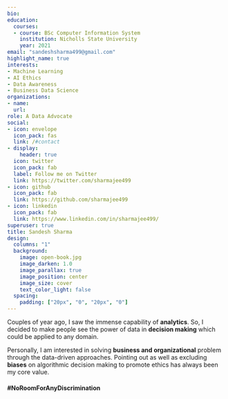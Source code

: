 ```yaml
---
bio: 
education:
  courses:
  - course: BSc Computer Information System 
    institution: Nicholls State University
    year: 2021
email: "sandeshsharma499@gmail.com"
highlight_name: true
interests:
- Machine Learning
- AI Ethics
- Data Awareness
- Business Data Science
organizations:
- name: 
  url: 
role: A Data Advocate
social:
- icon: envelope
  icon_pack: fas
  link: /#contact
- display:
    header: true
  icon: twitter
  icon_pack: fab
  label: Follow me on Twitter
  link: https://twitter.com/sharmajee499
- icon: github
  icon_pack: fab
  link: https://github.com/sharmajee499
- icon: linkedin
  icon_pack: fab
  link: https://www.linkedin.com/in/sharmajee499/
superuser: true
title: Sandesh Sharma
design:
  columns: "1"
  background:
    image: open-book.jpg
    image_darken: 1.0
    image_parallax: true
    image_position: center
    image_size: cover
    text_color_light: false
  spacing:
    padding: ["20px", "0", "20px", "0"]
---
```


Couples of year ago, I saw the immense capability of **analytics**. So, I decided to make people see the power of data in **decision making** which could be applied to any domain. 

Personally, I am interested in solving **business and organizational** problem through the data-driven approaches. Pointing out as well as excluding **biases** on algorithmic decision making to promote ethics has always been my core value.

#### #NoRoomForAnyDiscrimination

